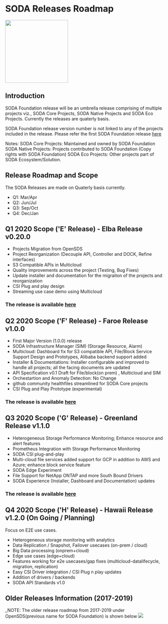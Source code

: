 # SODA Releases Roadmap

<img src="https://sodafoundation.io/wp-content/uploads/2020/01/SODA_logo_outline_color_800x800.png" width="200" height="200">

## Introduction
SODA Foundation release will be an umbrella release comprising of multiple projects viz., SODA Core Projects, SODA Native Projects and SODA Eco Projects. Currently the releases are quaterly basis.

SODA Foundation release version number is not linked to any of the projects included in the  release. Please refer the first SODA Foundation release [here](https://github.com/sodafoundation/releases/releases/tag/v0.20.0)

Notes:
SODA Core Projects: Maintained and owned by SODA Foundation
SODA Native Projects: Projects contributed to SODA Foundation (Copy rights with SODA Foundation)
SODA Eco Projects: Other projects part of SODA Ecosystem/Solution.

## Release Roadmap and Scope
The SODA Releases are made on Quaterly basis currently. 
- Q1: Mar/Apr
- Q2: Jun/Jul
- Q3: Sep/Oct
- Q4: Dec/Jan

## Q1 2020 Scope ('E' Release) - Elba Release v0.20.0
- Projects Migration from OpenSDS
- Project Reorganization (Decouple API, Controller and DOCK, Refine interfaces)
- S3 Compatible APIs in Multicloud
- Quality improvements across the project (Testing, Bug Fixes)
- Update installer and documentation for the migraiton of the projects and reorganization
- CSI Plug and play design
- Streaming use case demo using Multicloud
### The release is available [here](https://github.com/sodafoundation/releases/releases/tag/v0.20.0)

## Q2 2020 Scope ('F' Release) - Faroe Release v1.0.0
- First Major Version (1.0.0) release
- SODA Infrastructure Manager (SIM) (Storage Resource, Alarm)
- Multicloud: Dashboard fix for S3 compatible API, File/Block Service Support Design and Prototypes, Alibaba backend support added
- Installer & Documentations: Installer configurable and improved to handle all projects; all the facing documents are updated
- API Specification v0.1 Draft for File/block(on prem) , Multicloud and SIM
- Orchestartion and Anomaly Detection: No Change
- github community healthfiles streamlined for SODA Core projects
- CSI Plug and Play Prototype (experimental)
### The release is available [here](https://github.com/sodafoundation/releases/releases/tag/v1.0.0)

## Q3 2020 Scope ('G' Release) - Greenland Release v1.1.0 
- Heterogeneous Storage Performance Monitoring; Enhance resource and alert features
- Prometheus Integration with Storage Performance Monitoring
- SODA CSI plug-and-play
- Multi-cloud file services added support for GCP in addition to AWS and Azure; enhance block service feature
- SODA Edge Experiment
- File Support for NetApp ONTAP and more South Bound Drivers
- SODA Experience (Installer, Dashboard and Documentation) updates
### The release is available [here](https://github.com/sodafoundation/soda/releases/tag/v1.1.0)

## Q4 2020 Scope ('H' Release) - Hawaii Release v1.2.0 (On Going / Planning)
Focus on E2E use cases.
- Heterogeneous storage monitoring with analytics
- Data Replication / Snapshot, Failover usecases (on-prem / cloud)
- Big Data processing (onprem+cloud)
- Edge use cases (edge+cloud)
- Features working for e2e usecases/gap fixes (multicloud-datalifecycle, migration, replication)
- Easy CSI Driver integration / CSI Plug n play updates
- Addition of drivers / backends
- SODA API Standards v1.0


## Older Releases Information (2017-2019)
_NOTE: The older release roadmap from 2017-2019 under OpenSDS(previous name for SODA Foundation) is shown below
<img src="https://github.com/sodafoundation/documentation/blob/master/content/releases/releases2017-2019.png">
